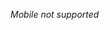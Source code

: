 <style>
  .gametitles-fallback { display: none }

  @media screen and (max-width: 1000px) {
      .gametitles-fallback { display: block }
      .gametitles { display: none }
  }
</style>

<p class="gametitles-fallback"><i>Mobile not supported</i></p>

<table class="gametitles">
  <thead>
    <tr>
      <th>Type</th>
      <th>Game</th>
      <th>Studio</th>
      <th>Technology</th>
      <th>Position/work</th>
    </tr>
  </thead>
  <tbody>
    <tr>
      <td>AA</td>
      <td><i>NDA</i></td>
      <td><i>NDA</i></td>
      <td>Unreal Engine 5</td>
      <td>Game client AI bot engineer</td>
    </tr>
    <tr>
      <td>AAA</td>
      <td><i>NDA</i></td>
      <td><i>NDA</i></td>
      <td><i>NDA</i></td>
      <td>Technical lead</td>
    </tr>
    <tr>
      <td>Prototype</td>
      <td>Project Dual</td>
      <td>Companion Group</td>
      <td>Unreal Engine 5</td>
      <td>Lead developer</td>
    </tr>
    <tr>
      <td>AAA</td>
      <td>Unannounced</td>
      <td>Amazon Games</td>
      <td>Unreal Engine 5, .NET</td>
      <td>Game backend engineer</td>
    </tr>
    <tr>
      <td>AA</td>
      <td>VAIL VR</td>
      <td>AEXLAB, Meta</td>
      <td>Unreal Engine 4/5</td>
      <td>Online Client Engineer</td>
    </tr>
    <tr>
      <td>AA</td>
      <td>Several</td>
      <td>Coolgames</td>
      <td>Nakama/HTML5</td>
      <td>Data migration engineer</td>
    </tr>
  </tbody>
</table>